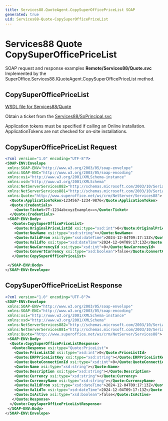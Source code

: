 ```yaml
---
title: Services88.QuoteAgent.CopySuperOfficePriceList SOAP
generated: true
uid: Services88-Quote-CopySuperOfficePriceList
---
```


# Services88 Quote CopySuperOfficePriceList

SOAP request and response examples **Remote/Services88/Quote.svc**
Implemented by the <see cref="M:SuperOffice.Services88.IQuoteAgent.CopySuperOfficePriceList">SuperOffice.Services88.IQuoteAgent.CopySuperOfficePriceList</see> method.

## CopySuperOfficePriceList





[WSDL file for Services88/Quote](../Services88-Quote.md)

Obtain a ticket from the [Services88/SoPrincipal.svc](../SoPrincipal/index.md)

Application tokens must be specified if calling an Online installation. ApplicationTokens are not checked for on-site installations.

## CopySuperOfficePriceList Request

```xml
<?xml version="1.0" encoding="UTF-8"?>
<SOAP-ENV:Envelope
 xmlns:SOAP-ENV="http://www.w3.org/2003/05/soap-envelope"
 xmlns:SOAP-ENC="http://www.w3.org/2003/05/soap-encoding"
 xmlns:xsi="http://www.w3.org/2001/XMLSchema-instance"
 xmlns:xsd="http://www.w3.org/2001/XMLSchema"
 xmlns:NetServerServices882="http://schemas.microsoft.com/2003/10/Serialization/Arrays"
 xmlns:NetServerServices881="http://schemas.microsoft.com/2003/10/Serialization/"
 xmlns:Quote="http://www.superoffice.net/ws/crm/NetServer/Services88">
  <Quote:ApplicationToken>1234567-1234-9876</Quote:ApplicationToken>
  <Quote:Credentials>
    <Quote:Ticket>7T:1234abcxyzExample==</Quote:Ticket>
  </Quote:Credentials>
 <SOAP-ENV:Body>
   <Quote:CopySuperOfficePriceList>
    <Quote:OriginalPriceListId xsi:type="xsd:int">0</Quote:OriginalPriceListId>
    <Quote:NewName xsi:type="xsd:string"></Quote:NewName>
    <Quote:ValidFrom xsi:type="xsd:dateTime">2024-12-04T09:17:13Z</Quote:ValidFrom>
    <Quote:ValidTo xsi:type="xsd:dateTime">2024-12-04T09:17:13Z</Quote:ValidTo>
    <Quote:NewCurrencyId xsi:type="xsd:int">0</Quote:NewCurrencyId>
    <Quote:ConvertCurrency xsi:type="xsd:boolean">false</Quote:ConvertCurrency>
   </Quote:CopySuperOfficePriceList>

 </SOAP-ENV:Body>
</SOAP-ENV:Envelope>

```


## CopySuperOfficePriceList Response

```xml
<?xml version="1.0" encoding="UTF-8"?>
<SOAP-ENV:Envelope
 xmlns:SOAP-ENV="http://www.w3.org/2003/05/soap-envelope"
 xmlns:SOAP-ENC="http://www.w3.org/2003/05/soap-encoding"
 xmlns:xsi="http://www.w3.org/2001/XMLSchema-instance"
 xmlns:xsd="http://www.w3.org/2001/XMLSchema"
 xmlns:NetServerServices882="http://schemas.microsoft.com/2003/10/Serialization/Arrays"
 xmlns:NetServerServices881="http://schemas.microsoft.com/2003/10/Serialization/"
 xmlns:Quote="http://www.superoffice.net/ws/crm/NetServer/Services88">
 <SOAP-ENV:Body>
  <Quote:CopySuperOfficePriceListResponse>
   <Quote:Response xsi:type="Quote:PriceList">
    <Quote:PriceListId xsi:type="xsd:int">0</Quote:PriceListId>
    <Quote:ERPPriceListKey xsi:type="xsd:string"></Quote:ERPPriceListKey>
    <Quote:QuoteConnectionId xsi:type="xsd:int">0</Quote:QuoteConnectionId>
    <Quote:Name xsi:type="xsd:string"></Quote:Name>
    <Quote:Description xsi:type="xsd:string"></Quote:Description>
    <Quote:Currency xsi:type="xsd:string"></Quote:Currency>
    <Quote:CurrencyName xsi:type="xsd:string"></Quote:CurrencyName>
    <Quote:ValidFrom xsi:type="xsd:dateTime">2024-12-04T09:17:13Z</Quote:ValidFrom>
    <Quote:ValidTo xsi:type="xsd:dateTime">2024-12-04T09:17:13Z</Quote:ValidTo>
    <Quote:IsActive xsi:type="xsd:boolean">false</Quote:IsActive>
   </Quote:Response>
  </Quote:CopySuperOfficePriceListResponse>
 </SOAP-ENV:Body>
</SOAP-ENV:Envelope>

```

